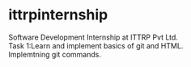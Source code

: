 # ittrpinternship
Software Development Internship at ITTRP Pvt Ltd.
<br>
Task 1:Learn and implement basics of git and HTML.
<br>
Implemtning git commands.
